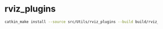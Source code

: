 # rviz_plugins

```bash
catkin_make install --source src/Utils/rviz_plugins --build build/rviz_plugins
```

